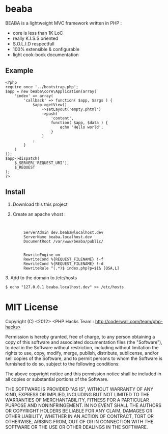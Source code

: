 beaba
=====

BEABA is a lightweight MVC framework written in PHP :

- core is less than 1K LoC
- really K.I.S.S oriented
- S.O.L.I.D respectfull  
- 100% extensible & configurable
- light cook-book documentation

Example
-------

    <?php
    require_once '../bootstrap.php'; 
    $app = new beaba\core\Application(array(
        'index' => array(
            'callback' => function( $app, $args ) {
                $app->getView()
                    ->setLayout('empty.phtml')
                    ->push(
                        'content',
                        function( $app, $data ) {
                            echo 'Hello world';
                        }
                    )
                ;    
            }
        )
    ));
    $app->dispatch(
    	$_SERVER['REQUEST_URI'],
    	$_REQUEST
    );    
    ?>
    
Install
-------

1. Download this this project

2. Create an apache vhost :
<code>
    <VirtualHost *:80>
        ServerAdmin dev.beaba@localhost.dev
        ServerName beaba.localhost.dev
        DocumentRoot /var/www/beaba/public/
    </VirtualHost>
    <Directory /var/www/beaba/public/>
        RewriteEngine on
        RewriteCond %{REQUEST_FILENAME} !-f
        RewriteCond %{REQUEST_FILENAME} !-d
        RewriteRule ^(.*)$ index.php?p=$1& [QSA,L]         
    </Directory>
</code>
3. Add to the domain to /etc/hosts

    $ echo "127.0.0.1 beaba.localhost.dev" >> /etc/hosts

MIT License
===========

Copyright (C) <2012> <PHP Hacks Team : http://coderwall.com/team/php-hacks>

Permission is hereby granted, free of charge, to any person obtaining a copy of 
this software and associated documentation files (the "Software"), to deal in 
the Software without restriction, including without limitation the rights to 
use, copy, modify, merge, publish, distribute, sublicense, and/or sell copies of
 the Software, and to permit persons to whom the Software is furnished to do so, 
subject to the following conditions:

The above copyright notice and this permission notice shall be included in all 
copies or substantial portions of the Software.

THE SOFTWARE IS PROVIDED "AS IS", WITHOUT WARRANTY OF ANY KIND, EXPRESS OR 
IMPLIED, INCLUDING BUT NOT LIMITED TO THE WARRANTIES OF MERCHANTABILITY, FITNESS 
FOR A PARTICULAR PURPOSE AND NONINFRINGEMENT. IN NO EVENT SHALL THE AUTHORS OR 
COPYRIGHT HOLDERS BE LIABLE FOR ANY CLAIM, DAMAGES OR OTHER LIABILITY, WHETHER 
IN AN ACTION OF CONTRACT, TORT OR OTHERWISE, ARISING FROM, OUT OF OR IN 
CONNECTION WITH THE SOFTWARE OR THE USE OR OTHER DEALINGS IN THE SOFTWARE.